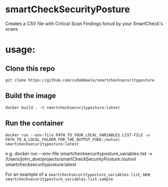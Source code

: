 # smartCheckSecurityPosture
Creates a CSV file with Critical Scan Findings fonud by your SmartCheck's scans

# usage:
## Clone this repo
```
git clone https://github.com/cvdabbeele/smartchecksecurityposture
```

## Build the image
```
docker build . -t smartchecksecurityposture:latest 
```

## Run the container
```
docker run --env-file PATH_TO_YOUR_LOCAL_VARIABLES.LIST-FILE -v PATH_TO_A_LOCAL_FOLDER_FOR_THE_OUTPUT_FUKE:/outvol smartchecksecurityposture:latest
```

e.g. docker run --env-file smartchecksecurityposture_variables.list -v /Users/john_doe/projects/smartCheckSecurityPosture:/outvol smartchecksecurityposture:latest

For an example of a `smartchecksecurityposture_variables.list`, see `smartchecksecurityposture_variables.list.sample`
